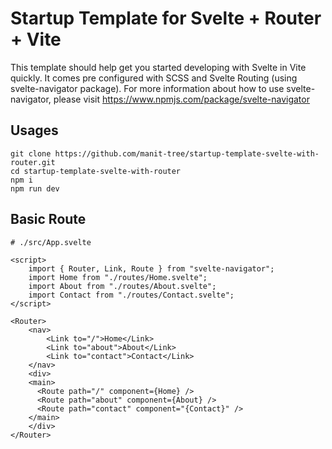 # Startup Template for Svelte + Router + Vite

This template should help get you started developing with Svelte in Vite quickly. It comes pre configured with SCSS and Svelte Routing (using svelte-navigator package). For more information about how to use svelte-navigator, please visit https://www.npmjs.com/package/svelte-navigator

## Usages

```
git clone https://github.com/manit-tree/startup-template-svelte-with-router.git
cd startup-template-svelte-with-router
npm i
npm run dev
```

## Basic Route

```
# ./src/App.svelte

<script>
	import { Router, Link, Route } from "svelte-navigator";
	import Home from "./routes/Home.svelte";
	import About from "./routes/About.svelte";
	import Contact from "./routes/Contact.svelte";
</script>

<Router>
	<nav>
		<Link to="/">Home</Link>
		<Link to="about">About</Link>
		<Link to="contact">Contact</Link>
	</nav>
	<div>
    <main>
      <Route path="/" component={Home} />
      <Route path="about" component={About} />
      <Route path="contact" component="{Contact}" />
    </main>
	</div>
</Router>
```